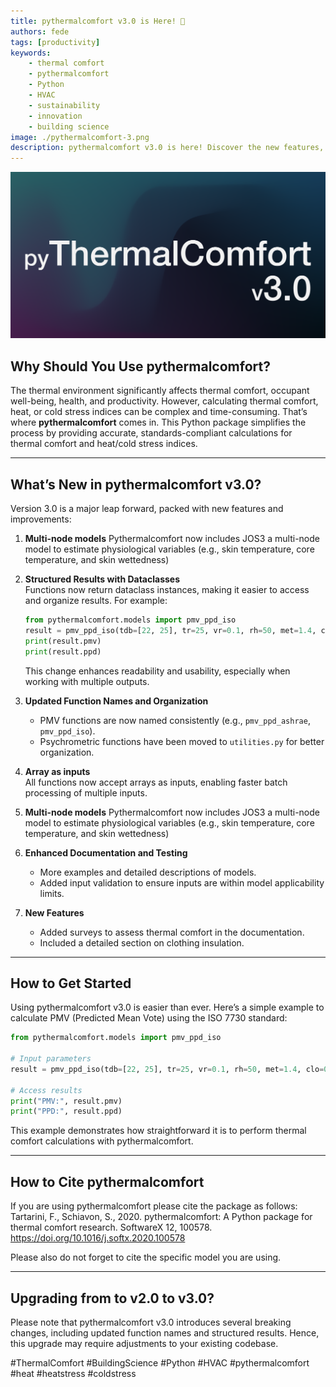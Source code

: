 ```yaml
---
title: pythermalcomfort v3.0 is Here! 🚀
authors: fede
tags: [productivity]
keywords: 
    - thermal comfort
    - pythermalcomfort
    - Python
    - HVAC
    - sustainability
    - innovation
    - building science
image: ./pythermalcomfort-3.png
description: pythermalcomfort v3.0 is here! Discover the new features, improvements, and benefits of this powerful Python package for thermal comfort calculations.
---
```


![pythermalcomfort](./pythermalcomfort-3.png)

## **Why Should You Use pythermalcomfort?**
The thermal environment significantly affects thermal comfort, occupant well-being, health, and productivity.
However, calculating thermal comfort, heat, or cold stress indices can be complex and time-consuming.
That’s where **pythermalcomfort** comes in.
This Python package simplifies the process by providing accurate, standards-compliant calculations for thermal comfort and heat/cold stress indices.

---

## **What’s New in pythermalcomfort v3.0?**
Version 3.0 is a major leap forward, packed with new features and improvements:

1. **Multi-node models**
   Pythermalcomfort now includes JOS3 a multi-node model to estimate physiological variables (e.g., skin temperature, core temperature, and skin wettedness)
2. **Structured Results with Dataclasses**  
   Functions now return dataclass instances, making it easier to access and organize results. For example:
   ```python
   from pythermalcomfort.models import pmv_ppd_iso
   result = pmv_ppd_iso(tdb=[22, 25], tr=25, vr=0.1, rh=50, met=1.4, clo=0.5, model='7730-2005')
   print(result.pmv)
   print(result.ppd)
   ```  
   This change enhances readability and usability, especially when working with multiple outputs.

3. **Updated Function Names and Organization**
   - PMV functions are now named consistently (e.g., `pmv_ppd_ashrae`, `pmv_ppd_iso`).
   - Psychrometric functions have been moved to `utilities.py` for better organization.

4. **Array as inputs**  
   All functions now accept arrays as inputs, enabling faster batch processing of multiple inputs.

5. **Multi-node models**
   Pythermalcomfort now includes JOS3 a multi-node model to estimate physiological variables (e.g., skin temperature, core temperature, and skin wettedness)

6. **Enhanced Documentation and Testing**
   - More examples and detailed descriptions of models.
   - Added input validation to ensure inputs are within model applicability limits.

7. **New Features**
   - Added surveys to assess thermal comfort in the documentation.
   - Included a detailed section on clothing insulation.

---

## **How to Get Started**
Using pythermalcomfort v3.0 is easier than ever. 
Here’s a simple example to calculate PMV (Predicted Mean Vote) using the ISO 7730 standard:

```python
from pythermalcomfort.models import pmv_ppd_iso

# Input parameters
result = pmv_ppd_iso(tdb=[22, 25], tr=25, vr=0.1, rh=50, met=1.4, clo=0.5, model='7730-2005')

# Access results
print("PMV:", result.pmv)
print("PPD:", result.ppd)
```  

This example demonstrates how straightforward it is to perform thermal comfort calculations with pythermalcomfort.

---

## How to Cite pythermalcomfort

If you are using pythermalcomfort please cite the package as follows: Tartarini, F., Schiavon, S., 2020. pythermalcomfort: A Python package for thermal comfort research. SoftwareX 12, 100578. https://doi.org/10.1016/j.softx.2020.100578

Please also do not forget to cite the specific model you are using.

---

## **Upgrading from to v2.0 to v3.0?**
Please note that pythermalcomfort v3.0 introduces several breaking changes, including updated function names and structured results.
Hence, this upgrade may require adjustments to your existing codebase.

#ThermalComfort #BuildingScience #Python #HVAC #pythermalcomfort #heat #heatstress #coldstress

